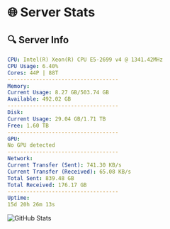 # 🌐 Server Stats
## 🔍 Server Info
```yaml
CPU: Intel(R) Xeon(R) CPU E5-2699 v4 @ 1341.42MHz
CPU Usage: 6.40%
Cores: 44P | 88T
-----------------------------------
Memory:
Current Usage: 8.27 GB/503.74 GB
Available: 492.02 GB
-----------------------------------
Disk:
Current Usage: 29.04 GB/1.71 TB
Free: 1.60 TB
-----------------------------------
GPU:
No GPU detected
-----------------------------------
Network:
Current Transfer (Sent): 741.30 KB/s
Current Transfer (Received): 65.08 KB/s
Total Sent: 839.48 GB
Total Received: 176.17 GB
-----------------------------------
Uptime:
15d 20h 26m 13s
```
![GitHub Stats](https://img.shields.io/badge/Updated-2025-05-05_13:35:01-blue)
